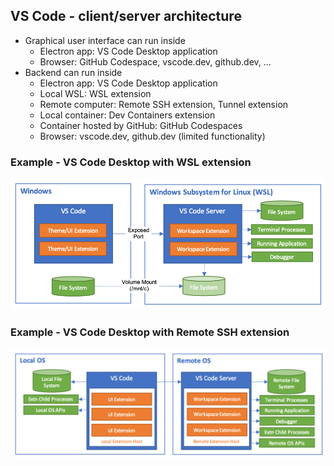 ## VS Code - client/server architecture
- Graphical user interface can run inside
  - Electron app: VS Code Desktop application
  - Browser: GitHub Codespace, vscode.dev, github.dev, ...
- Backend can run inside
  - Electron app: VS Code Desktop application
  - Local WSL: WSL extension
  - Remote computer: Remote SSH extension, Tunnel extension
  - Local container: Dev Containers extension
  - Container hosted by GitHub: GitHub Codespaces
  - Browser: vscode.dev, github.dev (limited functionality)

### Example - VS Code Desktop with WSL extension
![VS Code WSL](static/architecture/architecture-wsl.png)

### Example - VS Code Desktop with Remote SSH extension
![VS Code Remote SSH](static/architecture/architecture.png)

<!-- ## Overview - Where are the extensions running?
![Extension hosts](static/architecture/extensions.png) -->
